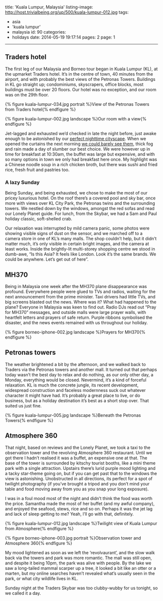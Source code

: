 title: 'Kuala Lumpur, Malaysia'
listing-image: http://host.trivialbeing.org/up/500/kuala-lumpur-012.jpg
tags:
  - asia
  - 'kuala lumpur'
  - malaysia
id: 90
categories:
  - holidays
date: 2014-05-19 19:17:14
pages: 2
page: 1
---

## Traders hotel

The first leg of our Malaysia and Borneo tour began in Kuala Lumpur (KL), at the upmarket Traders hotel. It’s in the centre of town, 40 minutes from the airport, and with probably the best views of the Petronas Towers. Buildings in KL go straight up; condominiums, skyscrapers, office blocks, most buildings must be over 20 floors. Our hotel was no exception, and our room was on the 29th floor.

{% figure kuala-lumpur-034.jpg portrait %}View of the Petronas Towers from Traders hotel{% endfigure %}

{% figure kuala-lumpur-002.jpg landscape %}Our room with a view{% endfigure %}

Jet-lagged and exhausted we’d checked in late the night before, just awake enough to be astonished by our [perfect nighttime cityscape](http://instagram.com/p/lkbDlXNFC8/ "Instagram"). When we opened the curtains the next morning [we could barely see them](http://host.trivialbeing.org/up/kuala-lumpur-003.jpg "Foggy towers"), thick fog and rain made a day of slumber our best choice. We were however up in time for breakfast at 10:30am, the buffet was large but expensive, and with so many options in town we only had breakfast here once. My highlight was a Chinese noodle soup in a rich chicken broth, but there was sushi and fried rice, fresh fruit and pastries too.

### A lazy Sunday

Being Sunday, and being exhausted, we chose to make the most of our pricey luxurious hotel. On the roof there’s a covered pool and sky bar, once more with views over KL City Park, the Petronas twins and the surrounding towers. We nestled down by the windows, amongst the red sofas and read our Lonely Planet guide. For lunch, from the Skybar, we had a Sam and Paul holiday classic, soft-shelled crab.

Our relaxation was interrupted by mild camera panic, some photos were showing visible signs of dust on the sensor, and we marched off to a camera store in one of KL’s many malls. The shop couldn’t help, but it didn’t matter much, it’s only visible in certain bright images, and the camera at least works. Inside the brightly-lit multi-storey shopping centre we stood in dumb-awe, “Is this Asia? It feels like London. Look it’s the same brands. We could be anywhere. Let’s get out of here”.

## MH370

Being in Malaysia one week after the MH370 plane disappearance was profound. Everywhere people were glued to TVs and radios, waiting for the next announcement from the prime minister. Taxi drivers had little TVs, and big screens blasted out the news. Where was it? What had happened to the plane? Everyone in Malaysia was keen to find out. Radio DJs read out “Pray for MH370” messages, and outside malls were large prayer walls, with heartfelt letters and prayers of safe return. Purple ribbons symbolised the disaster, and the news events remained with us throughout our holiday.

{% figure borneo-iphone-002.jpg landscape %}Prayers for MH370{% endfigure %}

## Petronas towers

The weather brightened a bit by the afternoon, and we walked back to Traders via the Petronas towers and another mall. It turned out that perhaps today wasn’t the best day to relax and do nothing, as our only other day, a Monday, everything would be closed. Nevermind, it’s a kind of forceful relaxation. KL is much the concrete jungle, its recent development, widespread construction and faceless modernness suck out whatever character it might have had. It’s probably a great place to live, or do business, but as a holiday destination it’s best as a short stop over. That suited us just fine.

{% figure kuala-lumpur-005.jpg landscape %}Beneath the Petronas Towers{% endfigure %}

## Atmosphere 360

That night, based on reviews and the Lonely Planet, we took a taxi to the observation tower and the revolving Atmosphere 360 restaurant. Until we got there I hadn’t realised it was a buffet, an expensive one at that. The base of the tower is surrounded by kitschy tourist booths, like a mini theme park with a single attraction. Upstairs there’s lurid purple mood lighting and a tacky star-theme going on, but if you can get past that to the windows the view is astonishing. Unobstructed in all directions, its perfect for a spot of twilight photography (if you’ve brought a tripod and you don’t mind your table and food moving away from you as you snap your long exposure).

I was in a foul mood most of the night and didn’t think the food was worth the price. Samantha made the most of her buffet (and my awful company), and enjoyed the seafood, stews, rice and so on. Perhaps it was the jet lag and lack of sleep getting to me? Yeah, I’ll go with that, definitely.

{% figure kuala-lumpur-012.jpg landscape %}Twilight view of Kuala Lumpur from Atmosphere{% endfigure %}

{% figure borneo-iphone-003.jpg portrait %}Observation tower and Atmosphere 360{% endfigure %}

My mood lightened as soon as we left the ‘revolvaurant’, and the slow walk back via the towers and park was more romantic. The mall was still open, and despite it being 10pm, the park was alive with people. By the lake we saw a long-tailed mammal scarper up a tree, it looked a bit like an otter or a marten, but my online searches haven’t revealed what’s usually seen in the park, or what city wildlife lives in KL.

Sunday night at the Traders Skybar was too clubby-wubby for us tonight, so we called it a day.

